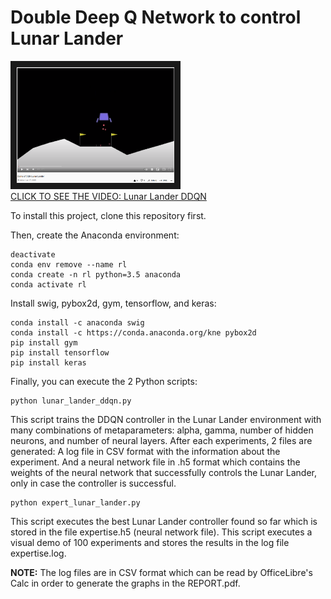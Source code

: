 # Double Deep Q Network to control Lunar Lander

<a href="https://youtu.be/1JGJoPK00nw" target="_blank">
 <img src="lunar_lander.png" alt="Lunar Lander DDQN" width="50%" height="50%" border="10" />
 <br>
 CLICK TO SEE THE VIDEO: Lunar Lander DDQN
</a>


To install this project, clone this repository first.

Then, create the Anaconda environment:
```
deactivate
conda env remove --name rl
conda create -n rl python=3.5 anaconda
conda activate rl
```

Install swig, pybox2d, gym, tensorflow, and keras:
```
conda install -c anaconda swig
conda install -c https://conda.anaconda.org/kne pybox2d
pip install gym
pip install tensorflow
pip install keras
```

Finally, you can execute the 2 Python scripts:

```
python lunar_lander_ddqn.py
```
This script trains the DDQN controller in the Lunar Lander environment with many combinations of metaparameters: alpha, gamma, number of hidden neurons, and number of neural layers. After each experiments, 2 files are generated: A log file in CSV format with the information about the experiment. And a neural network file in .h5 format which contains the weights of the neural network that successfully controls the Lunar Lander, only in case the controller is successful.

```
python expert_lunar_lander.py
```
This script executes the best Lunar Lander controller found so far which is stored in the file expertise.h5 (neural network file). This script executes a visual demo of 100 experiments and stores the results in the log file expertise.log.

**NOTE:** The log files are in CSV format which can be read by OfficeLibre's Calc in order to generate the graphs in the REPORT.pdf.
